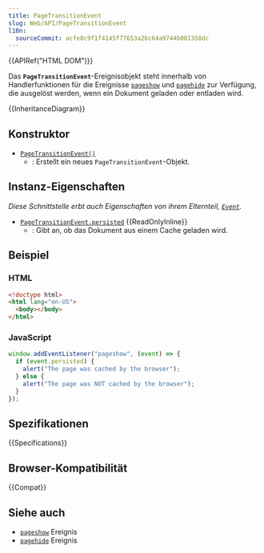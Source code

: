 ```yaml
---
title: PageTransitionEvent
slug: Web/API/PageTransitionEvent
l10n:
  sourceCommit: acfe8c9f1f4145f77653a2bc64a9744b001358dc
---
```


{{APIRef("HTML DOM")}}

Das **`PageTransitionEvent`**-Ereignisobjekt steht innerhalb von Handlerfunktionen für die Ereignisse [`pageshow`](/de/docs/Web/API/Window/pageshow_event) und [`pagehide`](/de/docs/Web/API/Window/pagehide_event) zur Verfügung, die ausgelöst werden, wenn ein Dokument geladen oder entladen wird.

{{InheritanceDiagram}}

## Konstruktor

- [`PageTransitionEvent()`](/de/docs/Web/API/PageTransitionEvent/PageTransitionEvent)
  - : Erstellt ein neues `PageTransitionEvent`-Objekt.

## Instanz-Eigenschaften

_Diese Schnittstelle erbt auch Eigenschaften von ihrem Elternteil, [`Event`](/de/docs/Web/API/Event)._

- [`PageTransitionEvent.persisted`](/de/docs/Web/API/PageTransitionEvent/persisted) {{ReadOnlyInline}}
  - : Gibt an, ob das Dokument aus einem Cache geladen wird.

## Beispiel

### HTML

```html
<!doctype html>
<html lang="en-US">
  <body></body>
</html>
```

### JavaScript

```js
window.addEventListener("pageshow", (event) => {
  if (event.persisted) {
    alert("The page was cached by the browser");
  } else {
    alert("The page was NOT cached by the browser");
  }
});
```

## Spezifikationen

{{Specifications}}

## Browser-Kompatibilität

{{Compat}}

## Siehe auch

- [`pageshow`](/de/docs/Web/API/Window/pageshow_event) Ereignis
- [`pagehide`](/de/docs/Web/API/Window/pagehide_event) Ereignis

